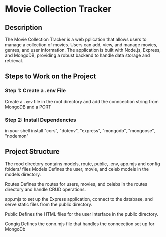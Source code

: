 # Movie Collection Tracker

## Description

The Movie Collection Tracker is a web pplication that allows users to manage a collection of movies. Users can add, view, and manage movies, genres, and user information. The application is built with Node.js, Express, and MongoDB, providing a robust backend to handle data storage and retrieval.


## Steps to Work on the Project

### Step 1: Create a .env File

Create a `.env` file in the root directory and add the conncection string from MongoDB and a PORT

### Step 2: Install Dependencies
in your shell install 
    "cors",
    "dotenv",
    "express",
    "mongodb",
    "mongoose",
    "nodemon"

## Project Structure

The rood directory contains models, route, public, .env, app.mjs and config folders/ files
Models
Defines the user, movie, and celeb models in the models directory.

Routes
Defines the routes for users, movies, and celebs in the routes directory and handle CRUD operations.

app.mjs to set up the Express application, connect to the database, and serve static files from the public directory.

Public 
Defines the HTML files for the user interface in the public directory.

Congig
Defines the conn.mjs file that handles the conncection set up for MongoDb